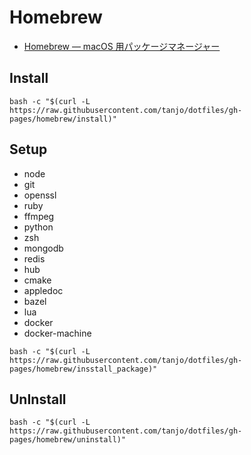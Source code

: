 # Homebrew

- [Homebrew — macOS 用パッケージマネージャー](http://brew.sh/index_ja.html)

## Install

```
bash -c "$(curl -L https://raw.githubusercontent.com/tanjo/dotfiles/gh-pages/homebrew/install)"
```

## Setup

- node
- git
- openssl
- ruby
- ffmpeg
- python
- zsh
- mongodb
- redis
- hub
- cmake
- appledoc
- bazel
- lua
- docker
- docker-machine

```
bash -c "$(curl -L https://raw.githubusercontent.com/tanjo/dotfiles/gh-pages/homebrew/insstall_package)"
```

## UnInstall

```
bash -c "$(curl -L https://raw.githubusercontent.com/tanjo/dotfiles/gh-pages/homebrew/uninstall)"
```
